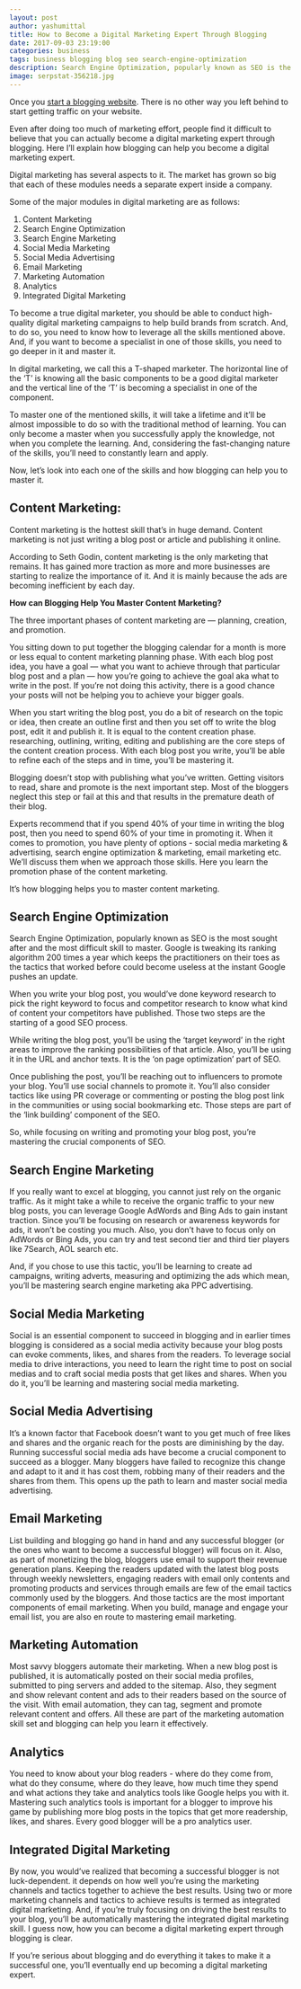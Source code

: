 ```yaml
---
layout: post
author: yashumittal
title: How to Become a Digital Marketing Expert Through Blogging
date: 2017-09-03 23:19:00
categories: business
tags: business blogging blog seo search-engine-optimization
description: Search Engine Optimization, popularly known as SEO is the most sought after and the most difficult skill to master.
image: serpstat-356218.jpg
---
```


Once you [start a blogging website](/how-to-start-a-blog-a-step-by-step-guide-for-writer). There is no other way you left behind to start getting traffic on your website.

Even after doing too much of marketing effort, people find it difficult to believe that you can actually become a digital marketing expert through blogging. Here I’ll explain how blogging can help you become a digital marketing expert.

Digital marketing has several aspects to it. The market has grown so big that each of these modules needs a separate expert inside a company.

Some of the major modules in digital marketing are as follows:

1. Content Marketing
2. Search Engine Optimization
3. Search Engine Marketing
4. Social Media Marketing
5. Social Media Advertising
6. Email Marketing
7. Marketing Automation
8. Analytics
9. Integrated Digital Marketing

To become a true digital marketer, you should be able to conduct high-quality digital marketing campaigns to help build brands from scratch. And, to do so, you need to know how to leverage all the skills mentioned above. And, if you want to become a specialist in one of those skills, you need to go deeper in it and master it.

In digital marketing, we call this a T-shaped marketer. The horizontal line of the ‘T’ is knowing all the basic components to be a good digital marketer and the vertical line of the ‘T’ is becoming a specialist in one of the component.

To master one of the mentioned skills, it will take a lifetime and it’ll be almost impossible to do so with the traditional method of learning. You can only become a master when you successfully apply the knowledge, not when you complete the learning. And, considering the fast-changing nature of the skills, you’ll need to constantly learn and apply.

Now, let’s look into each one of the skills and how blogging can help you to master it.

## Content Marketing:

Content marketing is the hottest skill that’s in huge demand. Content marketing is not just writing a blog post or article and publishing it online.

According to Seth Godin, content marketing is the only marketing that remains. It has gained more traction as more and more businesses are starting to realize the importance of it. And it is mainly because the ads are becoming inefficient by each day.

**How can Blogging Help You Master Content Marketing?**

The three important phases of content marketing are — planning, creation, and promotion.

You sitting down to put together the blogging calendar for a month is more or less equal to content marketing planning phase. With each blog post idea, you have a goal — what you want to achieve through that particular blog post and a plan — how you’re going to achieve the goal aka what to write in the post. If you’re not doing this activity, there is a good chance your posts will not be helping you to achieve your bigger goals.

When you start writing the blog post, you do a bit of research on the topic or idea, then create an outline first and then you set off to write the blog post, edit it and publish it. It is equal to the content creation phase. researching, outlining, writing, editing and publishing are the core steps of the content creation process. With each blog post you write, you’ll be able to refine each of the steps and in time, you’ll be mastering it.

Blogging doesn’t stop with publishing what you’ve written. Getting visitors to read, share and promote is the next important step. Most of the bloggers neglect this step or fail at this and that results in the premature death of their blog.

Experts recommend that if you spend 40% of your time in writing the blog post, then you need to spend 60% of your time in promoting it. When it comes to promotion, you have plenty of options - social media marketing & advertising, search engine optimization & marketing, email marketing etc. We’ll discuss them when we approach those skills. Here you learn the promotion phase of the content marketing.

It’s how blogging helps you to master content marketing.

## Search Engine Optimization

Search Engine Optimization, popularly known as SEO is the most sought after and the most difficult skill to master. Google is tweaking its ranking algorithm 200 times a year which keeps the practitioners on their toes as the tactics that worked before could become useless at the instant Google pushes an update.

When you write your blog post, you would’ve done keyword research to pick the right keyword to focus and competitor research to know what kind of content your competitors have published. Those two steps are the starting of a good SEO process.

While writing the blog post, you’ll be using the ‘target keyword’ in the right areas to improve the ranking possibilities of that article. Also, you’ll be using it in the URL and anchor texts. It is the ‘on page optimization’ part of SEO.

Once publishing the post, you’ll be reaching out to influencers to promote your blog. You’ll use social channels to promote it. You’ll also consider tactics like using PR coverage or commenting or posting the blog post link in the communities or using social bookmarking etc. Those steps are part of the ‘link building’ component of the SEO.

So, while focusing on writing and promoting your blog post, you’re mastering the crucial components of SEO.

## Search Engine Marketing

If you really want to excel at blogging, you cannot just rely on the organic traffic. As it might take a while to receive the organic traffic to your new blog posts, you can leverage Google AdWords and Bing Ads to gain instant traction. Since you’ll be focusing on research or awareness keywords for ads, it won’t be costing you much. Also, you don’t have to focus only on AdWords or Bing Ads, you can try and test second tier and third tier players like 7Search, AOL search etc.

And, if you chose to use this tactic, you’ll be learning to create ad campaigns, writing adverts, measuring and optimizing the ads which mean, you’ll be mastering search engine marketing aka PPC advertising.

## Social Media Marketing

Social is an essential component to succeed in blogging and in earlier times blogging is considered as a social media activity because your blog posts can evoke comments, likes, and shares from the readers. To leverage social media to drive interactions, you need to learn the right time to post on social medias and to craft social media posts that get likes and shares. When you do it, you’ll be learning and mastering social media marketing.

## Social Media Advertising

It’s a known factor that Facebook doesn’t want to you get much of free likes and shares and the organic reach for the posts are diminishing by the day. Running successful social media ads have become a crucial component to succeed as a blogger. Many bloggers have failed to recognize this change and adapt to it and it has cost them, robbing many of their readers and the shares from them. This opens up the path to learn and master social media advertising.

## Email Marketing

List building and blogging go hand in hand and any successful blogger (or the ones who want to become a successful blogger) will focus on it. Also, as part of monetizing the blog, bloggers use email to support their revenue generation plans. Keeping the readers updated with the latest blog posts through weekly newsletters, engaging readers with email only contents and promoting products and services through emails are few of the email tactics commonly used by the bloggers. And those tactics are the most important components of email marketing. When you build, manage and engage your email list, you are also en route to mastering email marketing.

## Marketing Automation

Most savvy bloggers automate their marketing. When a new blog post is published, it is automatically posted on their social media profiles, submitted to ping servers and added to the sitemap. Also, they segment and show relevant content and ads to their readers based on the source of the visit. With email automation, they can tag, segment and promote relevant content and offers. All these are part of the marketing automation skill set and blogging can help you learn it effectively.

## Analytics

You need to know about your blog readers - where do they come from, what do they consume, where do they leave, how much time they spend and what actions they take and analytics tools like Google helps you with it. Mastering such analytics tools is important for a blogger to improve his game by publishing more blog posts in the topics that get more readership, likes, and shares. Every good blogger will be a pro analytics user.

## Integrated Digital Marketing

By now, you would’ve realized that becoming a successful blogger is not luck-dependent. it depends on how well you’re using the marketing channels and tactics together to achieve the best results. Using two or more marketing channels and tactics to achieve results is termed as integrated digital marketing. And, if you’re truly focusing on driving the best results to your blog, you’ll be automatically mastering the integrated digital marketing skill. I guess now, how you can become a digital marketing expert through blogging is clear.

If you’re serious about blogging and do everything it takes to make it a successful one, you’ll eventually end up becoming a digital marketing expert.
